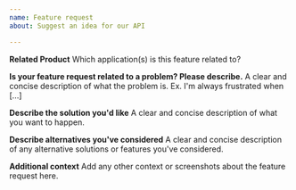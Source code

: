 ```yaml
---
name: Feature request
about: Suggest an idea for our API

---
```


**Related Product**
Which application(s) is this feature related to?
<!-- Pick one: Check-Ins, Giving, Groups, People, Services, Resources, Webhooks -->

**Is your feature request related to a problem? Please describe.**
A clear and concise description of what the problem is. Ex. I'm always frustrated when [...]

**Describe the solution you'd like**
A clear and concise description of what you want to happen.

**Describe alternatives you've considered**
A clear and concise description of any alternative solutions or features you've considered.

**Additional context**
Add any other context or screenshots about the feature request here.
